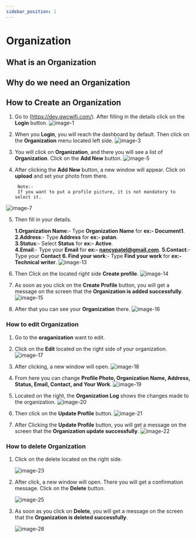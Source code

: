 ```yaml
---
sidebar_position: 1
---
```

# Organization

## What is an Organization
## Why do we need an Organization
## How to Create an Organization
1. Go to (https://dev.gwcwifi.com/). After filling in the details click on the **Login** button.
 ![image-1](https://github.com/Nancypatel1103/ComplianceClient/assets/153616269/ff256190-909d-4dc8-90cf-1cdb851309f7)

2. When you **Login**, you will reach the dashboard by default. Then click on the **Organization** menu located left side.
![image-3](https://github.com/Nancypatel1103/ComplianceClient/assets/153616269/fbbd8419-0bf2-4bc8-a31f-244ee69aa878)

3. You will click on **Organization**, and there you will see a list of **Organization**. Click on the **Add New** button.
![image-5](https://github.com/Nancypatel1103/ComplianceClient/assets/153616269/78522639-0be4-4b4f-b533-f58281856c8f)

4. After clicking the **Add New** button, a new window will appear. Click on **upload** and set your photo from there. 
   ``` 
    Note:-
    If you want to put a profile picture, it is not mandatory to select it.
   ```
  ![image-7](https://github.com/Nancypatel1103/ComplianceClient/assets/153616269/06d3c40b-78af-4dd3-a922-9c9759ff3eff)

5. Then fill in your details.

   **1.Organization Name**:- Type **Organization Name** for **ex:- Document1**.            
   **2.Address**:- Type **Address** for **ex:- patan**.                
   **3.Status**:- Select **Status** for **ex:- Active**.                     
   **4.Email**:- Type your **Email** for **ex:- nancypatel@gmail.com**.
   **5.Contact**:- Type your **Contact**
   **6. Find your work**:- Type **Find your work** for **ex:-Technical writer**.
   ![image-13](https://github.com/Nancypatel1103/ComplianceClient/assets/153616269/533a5d45-57ab-49cc-8bf4-b9cc6b8f405b)
   
7. Then Click on the located right side **Create profile**.
![image-14](https://github.com/Nancypatel1103/ComplianceClient/assets/153616269/390f041c-b40c-46b4-b331-9bc043d7fd2d)

8. As soon as you click on the **Create Profile** button, you will get a message on the screen that the **Organization is added successfully**.
![image-15](https://github.com/Nancypatel1103/ComplianceClient/assets/153616269/759adc56-7d23-49d7-8d05-41df0378f18d)

9. After that you can see your **Organization** there.
![image-16](https://github.com/Nancypatel1103/ComplianceClient/assets/153616269/ca25b8b4-517a-4625-a729-3e5077ac7981)

### How to edit Organization
1. Go to the **oraganization** want to edit.
2. Click on the **Edit** located on the right side of your organization.
![image-17](https://github.com/Nancypatel1103/ComplianceClient/assets/153616269/05e94a69-fc3c-493a-93af-c7131a3809ef)

3. After clicking, a new window will open.
![image-18](https://github.com/Nancypatel1103/ComplianceClient/assets/153616269/621901e2-912f-41ab-b7fa-c78366361c0b)

4. From here you can change **Profile Photo, Organization Name, Address, Status, Email, Contact, and Your Work**.
![image-19](https://github.com/Nancypatel1103/ComplianceClient/assets/153616269/44eba193-aed1-4cbb-8442-7f0c6a45e86b)

5. Located on the right, the **Organization Log** shows the changes made to the organization.
![image-20](https://github.com/Nancypatel1103/ComplianceClient/assets/153616269/2284630b-442e-4025-b359-586234a840e2)

6. Then click on the **Update Profile** button.
![image-21](https://github.com/Nancypatel1103/ComplianceClient/assets/153616269/3d0745bc-37b9-4bb5-9614-11e86315f02f)


7. After Clicking the **Update Profile** button, you will get a message on the screen that the **Organization update successfully**.
![image-22](https://github.com/Nancypatel1103/ComplianceClient/assets/153616269/932396a9-073f-4f17-bacb-524fd094cb5e)

### How to delete Organization
1. Click on the delete located on the right side.

   ![image-23](https://github.com/Nancypatel1103/ComplianceClient/assets/153616269/a53996fe-4349-4df1-8652-5f2ba67173c5)

2. After click, a new window will open. There you will get a confirmation message. Click on the **Delete** button.

   ![image-25](https://github.com/Nancypatel1103/ComplianceClient/assets/153616269/a9c569ae-ebcb-4c74-a1a4-177d9cc30c51)

4. As soon as you click on **Delete**, you will get a message on the screen that the **Organization is deleted successfully**.

   ![image-26](https://github.com/Nancypatel1103/ComplianceClient/assets/153616269/f644c6c3-aaf9-4d3e-89fd-cc75b4124a1b)

